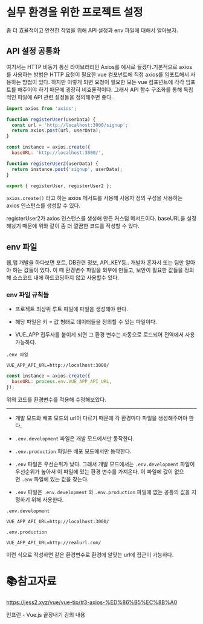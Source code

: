 # 실무 환경을 위한 프로젝트 설정

좀 더 효율적이고 안전한 작업을 위해 API 설정과 env 파일에 대해서 알아보자.

## API 설정 공통화

여기서는 HTTP 비동기 통신 라이브러리인 Axios를 예시로 들겠다.기본적으로 axios를 사용하는 방법은 HTTP 요청이 필요한 vue 컴포넌트에 직접 axios를 임포트해서 사용하는 방법이 있다. 하지만 이렇게 되면 요청이 필요한 모든 vue 컴포넌트에 각각 임포트를 해주어야 하기 때문에 굉장히 비효율적이다. 그래서 API 함수 구조화를 통해 독립적인 파일에 API 관련 설정들을 정의해주면 좋다.

```javascript
import axios from 'axios';

function registerUser(userData) {
  const url = 'http://localhost:3000/signup';
  return axios.post(url, userData);
}

const instance = axios.create({
  baseURL: 'http://localhost:3000/',

function registerUser2(userData) {
  return instance.post('signup', userData);
}

export { registerUser, registerUser2 };
```

`axios.create()` 라고 하는 axios 메서드를 사용해 사용자 정의 구성을 사용하는 axios 인스턴스를 생성할 수 있다.

registerUser2가 axios 인스턴스를 생성해 만든 커스텀 메서드이다. baseURL을 설정해놨기 때문에 위와 같이 좀 더 깔끔한 코드를 작성할 수 있다.

## env 파일

웹,앱 개발을 하다보면 포트, DB관련 정보, API_KEY등.. 개발자 혼자서 또는 팀만 알아야 하는 값들이 있다. 이 때 환경변수 파일을 외부에 만들고, 보안이 필요한 값들을 정의해 소스코드 내에 하드코딩하지 않고 사용할수 있다.

### env 파일 규칙들

- 프로젝트 최상위 루트 파일에 파일을 생성해야 한다.

- 해당 파일은 키 = 값 형태로 데이터들을 정의할 수 있는 파일이다.

- VUE_APP 접두사를 붙이게 되면 그 환경 변수는 자동으로 로드되어 전역에서 사용 가능하다.

```
.env 파일

VUE_APP_API_URL=http://localhost:3000/
```

```javascript
const instance = axios.create({
  baseURL: process.env.VUE_APP_API_URL,
});
```

위의 코드를 환경변수를 적용해 수정해보았다.

___

- 개발 모드와 배포 모드의 url이 다르기 때문에 각 환경마다 파일을 생성해주어야 한다.

- `.env.development` 파일은 개발 모드에서만 동작한다.

- `.env.production` 파일은 배포 모드에서만 동작한다.

- `.env` 파일은 우선순위가 낮다. 그래서 개발 모드에서는 `.env.development` 파일이 우선순위가 높아서 이 파일에 있는 환경 변수를 가져온다. 이 파일에 값이 없으면 `.env` 파일에 있는 값을 찾는다.

- `.env` 파일은 `.env.development` 와 `.env.production` 파일에 없는 공통의 값을 지정하기 위해 사용한다.

```
.env.development

VUE_APP_API_URL=http://localhost:3000/
```

```
.env.production

VUE_APP_API_URL=http://realurl.com/
```

이런 식으로 작성하면 같은 환경변수로 환경에 알맞는 url에 접근이 가능하다.

# :books:참고자료

https://jess2.xyz/vue/vue-tip/#3-axios-%ED%86%B5%EC%8B%A0

인프런 - Vue.js 끝장내기 강의 내용
